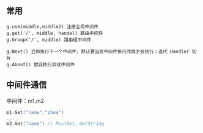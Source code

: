 ## 常用

```
g.use(middle,middle2) 注册全局中间件
g.get('/', middle, handel) 路由中间件
g.Group('/', middle) 路由组中间件

g.Next() 立即执行下一个中间件，默认要当前中间件执行完成才会执行；迭代 Handler 切片
g.About() 放弃执行后续中间件
```

## 中间件通信

中间件：m1,m2

```go
m1.Set("name","zhou")
...
m2.Get("name") // MustGet、GetString
```

